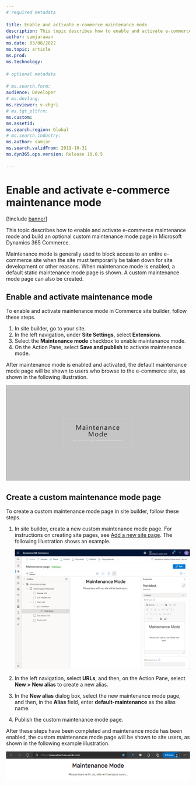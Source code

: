 ```yaml
---
# required metadata

title: Enable and activate e-commerce maintenance mode
description: This topic describes how to enable and activate e-commerce maintenance mode and build an optional custom maintenance mode page in Microsoft Dynamics 365 Commerce.
author: samjarawan
ms.date: 03/08/2022
ms.topic: article
ms.prod: 
ms.technology: 

# optional metadata

# ms.search.form: 
audience: Developer
# ms.devlang: 
ms.reviewer: v-chgri
# ms.tgt_pltfrm: 
ms.custom: 
ms.assetid: 
ms.search.region: Global
# ms.search.industry: 
ms.author: samjar
ms.search.validFrom: 2019-10-31
ms.dyn365.ops.version: Release 10.0.5

---
```

# Enable and activate e-commerce maintenance mode

[!include [banner](../includes/banner.md)]

This topic describes how to enable and activate e-commerce maintenance mode and build an optional custom maintenance mode page in Microsoft Dynamics 365 Commerce.

Maintenance mode is generally used to block access to an entire e-commerce site when the site must temporarily be taken down for site development or other reasons. When maintenance mode is enabled, a default static maintenance mode page is shown. A custom maintenance mode page can also be created.

## Enable and activate maintenance mode

To enable and activate maintenance mode in Commerce site builder, follow these steps.

1. In site builder, go to your site. 
1. In the left navigation, under **Site Settings**, select **Extensions**.
1. Select the **Maintenance mode** checkbox to enable maintenance mode.
1. On the Action Pane, select **Save and publish** to activate maintenance mode.

After maintenance mode is enabled and activated, the default maintenance mode page will be shown to users who browse to the e-commerce site, as shown in the following illustration.

![Default maintenance mode page for an e-commerce site.](media/maintenance-mode-2.png)

## Create a custom maintenance mode page

To create a custom maintenance mode page in site builder, follow these steps.

1. In site builder, create a new custom maintenance mode page. For instructions on creating site pages, see [Add a new site page](add-new-page.md). The following illustration shows an example.

    ![Creating a custom page in site builder.](media/maintenance-mode-3.png)

1. In the left navigation, select **URLs**, and then, on the Action Pane, select **New \> New alias** to create a new alias.
1. In the **New alias** dialog box, select the new maintenance mode page, and then, in the **Alias** field, enter **default-maintenance** as the alias name.
1. Publish the custom maintenance mode page.

After these steps have been completed and maintenance mode has been enabled, the custom maintenance mode page will be shown to site users, as shown in the following example illustration.

![Example of a custom maintenance page.](media/maintenance-mode-6.png)
